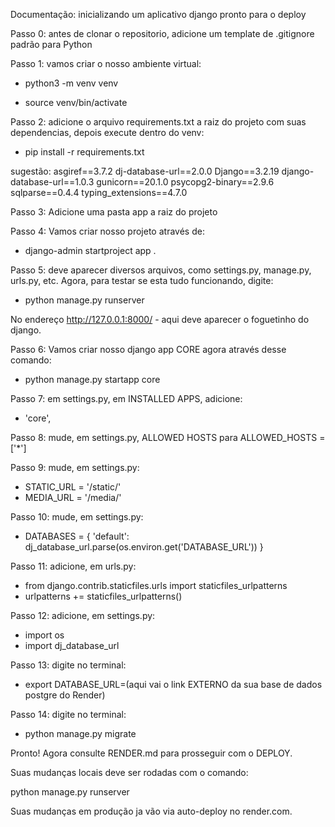Documentação: inicializando um aplicativo django pronto para o deploy 

Passo 0: antes de clonar o repositorio, adicione um template de .gitignore padrão para Python 

Passo 1: vamos criar o nosso ambiente virtual: 

- python3 -m venv venv

- source venv/bin/activate

Passo 2: adicione o arquivo requirements.txt a raiz do projeto com suas dependencias, depois execute dentro do venv: 

- pip install -r requirements.txt  

sugestão:
asgiref==3.7.2
dj-database-url==2.0.0
Django==3.2.19
django-database-url==1.0.3
gunicorn==20.1.0
psycopg2-binary==2.9.6
sqlparse==0.4.4
typing_extensions==4.7.0

Passo 3: Adicione uma pasta app a raiz do projeto 

Passo 4: Vamos criar nosso projeto através de:

- django-admin startproject app . 

Passo 5: deve aparecer diversos arquivos, como settings.py, manage.py, urls.py, etc. Agora, para testar se esta tudo funcionando, digite: 

- python manage.py runserver

No endereço http://127.0.0.1:8000/ - aqui deve aparecer o foguetinho do django. 

Passo 6: Vamos criar nosso django app CORE agora através desse comando: 

- python manage.py startapp core

Passo 7: em settings.py, em INSTALLED APPS, adicione: 

- 'core',

Passo 8: mude, em settings.py, ALLOWED HOSTS para ALLOWED_HOSTS = ['*']

Passo 9: mude, em settings.py:

- STATIC_URL = '/static/'
- MEDIA_URL = '/media/'

Passo 10: mude, em settings.py:

- DATABASES = {
    'default': dj_database_url.parse(os.environ.get('DATABASE_URL'))
}

Passo 11: adicione, em urls.py:

- from django.contrib.staticfiles.urls import staticfiles_urlpatterns
- urlpatterns += staticfiles_urlpatterns()

Passo 12: adicione, em settings.py: 

- import os
- import dj_database_url

Passo 13: digite no terminal: 

- export DATABASE_URL=(aqui vai o link EXTERNO da sua base de dados postgre do Render)

Passo 14: digite no terminal: 

- python manage.py migrate 

Pronto! Agora consulte RENDER.md para prosseguir com o DEPLOY. 

Suas mudanças locais deve ser rodadas com o comando: 

python manage.py runserver 

Suas mudanças em produção ja vão via auto-deploy no render.com. 
